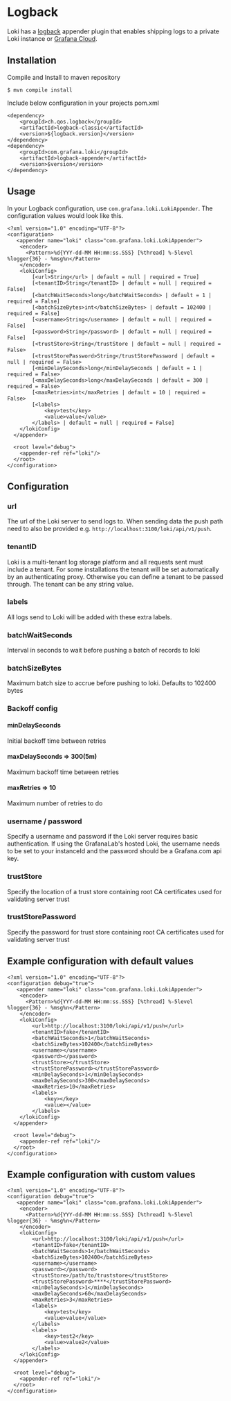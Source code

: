 # Logback

Loki has a [logback](http://logback.qos.ch/) appender plugin that enables shipping logs to a private Loki
instance or [Grafana Cloud](https://grafana.com/oss/loki).

## Installation

Compile and Install to maven repository

```
$ mvn compile install
```

Include below configuration in your projects pom.xml

``` 
<dependency>
    <groupId>ch.qos.logback</groupId>
    <artifactId>logback-classic</artifactId>
    <version>${logback.version}</version>
</dependency>
<dependency>
    <groupId>com.grafana.loki</groupId>
    <artifactId>logback-appender</artifactId>
    <version>$version</version>
</dependency>
```

## Usage

In your Logback configuration, use `com.grafana.loki.LokiAppender`. The configuration values would look like this.

```
<?xml version="1.0" encoding="UTF-8"?>
<configuration>
   <appender name="loki" class="com.grafana.loki.LokiAppender">
    <encoder>
      <Pattern>%d{YYY-dd-MM HH:mm:ss.SSS} [%thread] %-5level %logger{36} - %msg%n</Pattern>
    </encoder>
    <lokiConfig>
    	[<url>String</url> | default = null | required = True]
    	[<tenantID>String</tenantID> | default = null | required = False]
    	[<batchWaitSeconds>long</batchWaitSeconds> | default = 1 | required = False]
    	[<batchSizeBytes>int</batchSizeBytes> | default = 102400 | required = False]
    	[<username>String</username> | default = null | required = False]
    	[<password>String</password> | default = null | required = False]
    	[<trustStore>String</trustStore | default = null | required = False>
    	[<trustStorePassword>String</trustStorePassword | default = null | required = False>
    	[<minDelaySeconds>long</minDelaySeconds | default = 1 | required = False>
    	[<maxDelaySeconds>long</maxDelaySeconds | default = 300 | required = False>
    	[<maxRetries>int</maxRetries | default = 10 | required = False>
    	[<labels>
    		<key>test</key>
    		<value>value</value>
    	</labels> | default = null | required = False]
    </lokiConfig>
  </appender>

  <root level="debug">
    <appender-ref ref="loki"/>
  </root>
</configuration>
```

## Configuration

### url

The url of the Loki server to send logs to.
When sending data the push path need to also be provided e.g. `http://localhost:3100/loki/api/v1/push`.

### tenantID

Loki is a multi-tenant log storage platform and all requests sent must include a tenant.  For some installations the tenant will be set automatically by an authenticating proxy.  Otherwise you can define a tenant to be passed through.  The tenant can be any string value.

### labels

All logs send to Loki will be added with these extra labels.

### batchWaitSeconds

Interval in seconds to wait before pushing a batch of records to loki

### batchSizeBytes

Maximum batch size to accrue before pushing to loki. Defaults to 102400 bytes

### Backoff config

#### minDelaySeconds

Initial backoff time between retries

#### maxDelaySeconds => 300(5m)

Maximum backoff time between retries

#### maxRetries => 10

Maximum number of retries to do

### username / password

Specify a username and password if the Loki server requires basic authentication.
If using the GrafanaLab's hosted Loki, the username needs to be set to your instanceId and the password should be a Grafana.com api key.

### trustStore
Specify the location of a trust store containing root CA certificates used for validating server trust

### trustStorePassword
Specify the password for trust store containing root CA certificates used for validating server trust

## Example configuration with default values

```
<?xml version="1.0" encoding="UTF-8"?>
<configuration debug="true">
   <appender name="loki" class="com.grafana.loki.LokiAppender">
    <encoder>
      <Pattern>%d{YYY-dd-MM HH:mm:ss.SSS} [%thread] %-5level %logger{36} - %msg%n</Pattern>
    </encoder>
    <lokiConfig>
    	<url>http://localhost:3100/loki/api/v1/push</url>
    	<tenantID>fake</tenantID>
    	<batchWaitSeconds>1</batchWaitSeconds>
    	<batchSizeBytes>102400</batchSizeBytes>
    	<username></username>
    	<password></password>
    	<trustStore></trustStore>
    	<trustStorePassword></trustStorePassword>
    	<minDelaySeconds>1</minDelaySeconds>
    	<maxDelaySeconds>300</maxDelaySeconds>
    	<maxRetries>10</maxRetries>
    	<labels>
    		<key></key>
    		<value></value>
    	</labels>
    </lokiConfig>
  </appender>

  <root level="debug">
    <appender-ref ref="loki"/>
  </root>
</configuration>
```

## Example configuration with custom values

```
<?xml version="1.0" encoding="UTF-8"?>
<configuration debug="true">
   <appender name="loki" class="com.grafana.loki.LokiAppender">
    <encoder>
      <Pattern>%d{YYY-dd-MM HH:mm:ss.SSS} [%thread] %-5level %logger{36} - %msg%n</Pattern>
    </encoder>
    <lokiConfig>
    	<url>http://localhost:3100/loki/api/v1/push</url>
    	<tenantID>fake</tenantID>
    	<batchWaitSeconds>1</batchWaitSeconds>
    	<batchSizeBytes>102400</batchSizeBytes>
    	<username></username>
    	<password></password>
    	<trustStore>/path/to/truststore</trustStore>
    	<trustStorePassword>****</trustStorePassword>
    	<minDelaySeconds>1</minDelaySeconds>
    	<maxDelaySeconds>60</maxDelaySeconds>
    	<maxRetries>3</maxRetries>
    	<labels>
    		<key>test</key>
    		<value>value</value>
    	</labels>
        <labels>
    		<key>test2</key>
    		<value>value2</value>
    	</labels>
    </lokiConfig>
  </appender>

  <root level="debug">
    <appender-ref ref="loki"/>
  </root>
</configuration>
```
